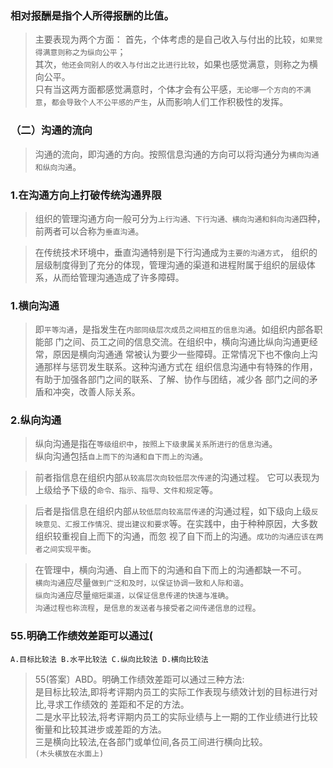 ###  相对报酬是指个人所得报酬的比值。
>   主要表现为两个方面：
首先，个体考虑的是自己收入与付出的比较，`如果觉得满意则称之为纵向公平`；         
其次，`他还会同别人的收入与付出之比进行比较`，如果也感觉满意，则称之为横向公平。                
只有当这两方面都感觉满意时，个体才会有公平感，`无论哪一个方向的不满意`，`都会导致个人不公平感的产生`，从而影响人们工作积极性的发挥。

### （二）沟通的流向
>   沟通的流向，即沟通的方向。按照信息沟通的方向可以将沟通分为`横向沟通和纵向沟通`。

### 1.在沟通方向上打破传统沟通界限
>   组织的管理沟通方向一般可分为`上行沟通、下行沟通、横向沟通和斜向沟通`四种，
前两者可以合称为`垂直沟通`。

>   在传统技术环境中，垂直沟通特别是下行沟通成为`主要的沟通方式`，
组织的层级制度得到了充分的体现，管理沟通的渠道和进程附属于组织的层级体系，从而给管理沟通造成了许多障碍。

### 1.横向沟通
>   即`平等沟通`，是指发生在`内部同级层次成员之间相互的信息沟通`。如组织内部各职能部
门之间、员工之间的信息交流。在组织中，横向沟通比纵向沟通更经常，原因是横向沟通通
常被认为要少一些障碍。正常情况下也不像向上沟通那样与惩罚发生联系。这种沟通方式在
组织信息沟通中有特殊的作用，有助于加强各部门之间的联系、了解、协作与团结，减少各
部门之间的矛盾和冲突，改善人际关系。

### 2.纵向沟通
>   纵向沟通是指在`等级组织中`，`按照上下级隶属关系所进行的信息沟通`。          
纵向沟通包括`自上而下的沟通和自下而上的沟通`。          

>   前者指信息在组织内部`从较高层次向较低层次传递`的沟通过程。
它可以表现为上级给予下级的`命令、指示、指导、文件和规定`等。

>   后者是指信息在组织内部`从较低层向较高层传递`的沟通过程，如下级向上级`反映意见、汇报工作情况、提出建议和要求`等。在实践中，由于种种原因，大多数组织较重视自上而下的沟通，而忽
视了自下而上的沟通。`成功的沟通应该在两者之间实现平衡`。

>   在管理中，横向沟通、自上而下的沟通和自下而上的沟通都缺一不可。        
`横向沟通`应尽量`做到广泛和及时，以保证协调一致和人际和谐`。        
`纵向沟通`应尽量`缩短渠道，以保证信息传递的快速与准确`。        
`沟通过程也称流程`，`是信息的发送者与接受者之间传递信息的过程`。    

### 55.明确工作绩效差距可以通过(
    A.目标比较法 B.水平比较法 C.纵向比较法 D.横向比较法

>   55(答案〕ABD。明确工作绩效差距可以通过三种方法:       
是目标比较法,即将考评期内员工的实际工作表现与绩效计划的目标进行对比,寻求工作绩效的
差距和不足的方法。        
二是水平比较法,将考评期内员工的实际业绩与上一期的工作业绩进行比较衡量和比较其进步或差距的方法。        
三是横向比较法,在各部门或单位间,各员工间进行横向比较。       
`(木头横放在水面上) `
